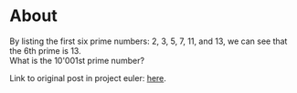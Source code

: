 # About

By listing the first six prime numbers: 2, 3, 5, 7, 11, and 13, we can see that the 6th prime is 13.  
What is the 10'001st prime number?  
  
Link to original post in project euler: [here](https://projecteuler.net/problem=7).
